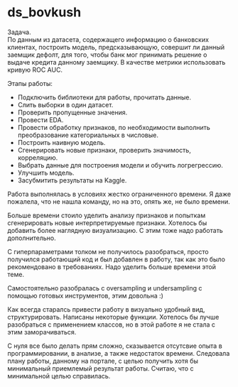 # ds_bovkush
Задача. 
<br/>По данным из датасета, содержащего информацию о банковских клиентах, построить модель, предсказывающую, совершит ли данный заемщик дефолт, для того, чтобы банк мог принимать решение о выдаче кредита данному заемщику. В качестве метрики использовать кривую ROC AUC.

Этапы работы:
- Подключить библиотеки для работы, прочитать данные.
- Слить выборки в один датасет.
- Проверить пропущенные значения.
- Провести EDA.
- Провести обработку признаков, по необходимости выполнить преобразование категориальных в числовые.
- Построить наивную модель.
- Сгенерировать новые признаки, проверить значимость, корреляцию.
- Выбрать данные для построения модели и обучить логрегрессию.
- Улучшить модель.
- Засубмитить результаты на Kaggle.

Работа выполнялась в условиях жестко ограниченного времени. Я даже пожалела, что не нашла команду, но на это, опять же, не было времени.

Больше времени стоило уделить анализу признаков и попыткам сгенерировать новые интерпретируемые признаки. Хотелось бы добавить более наглядную визуализацию. С этим тоже надо работать дополнительно.

С гиперпараметрами толком не получилось разобраться, просто получился работающий код и был добавлен в работу, так как это было рекомендовано в требованиях. Надо уделить больше времени этой теме.

Самостоятельно разобралась с oversampling и undersampling с помощью готовых инструментов, этим довольна :)

Как всегда старалсь привести работу в визуально удобный вид, структурировать. Написаны некоторые функции. Хотелось бы лучше разобраться с применением классов, но в этой работе я не стала с этим заморачиваться.

С нуля все было делать прям сложно, сказывается отсутсвие опыта в программировании, в анализе, а также недостаток времени. Следовала плану работы, данному на портале, с целью получить хотя бы минимальный приемлемый результат работы. Считаю, что с минимальной целью справилась.


